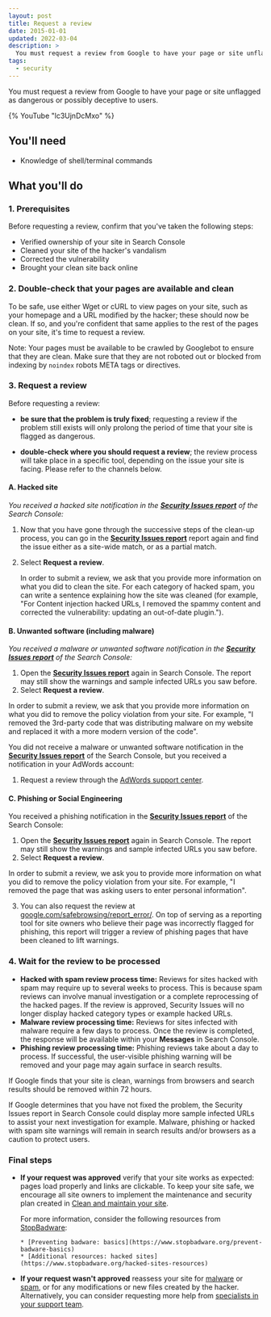 ```yaml
---
layout: post
title: Request a review
date: 2015-01-01
updated: 2022-03-04
description: >
  You must request a review from Google to have your page or site unflagged as dangerous or possibly deceptive to users.
tags:
  - security
---
```


You must request a review from Google to have your page or site unflagged as
dangerous or possibly deceptive to users.

{% YouTube "lc3UjnDcMxo" %}

## You'll need

*   Knowledge of shell/terminal commands

## What you'll do

### 1. Prerequisites

Before requesting a review, confirm that you've taken the following steps:

* Verified ownership of your site in Search Console
* Cleaned your site of the hacker's vandalism
* Corrected the vulnerability
* Brought your clean site back online

### 2. Double-check that your pages are available and clean

To be safe, use either Wget or cURL to view pages on your site, such as your
homepage and a URL modified by the hacker; these should now be clean. If so,
and you're confident that same applies to the rest of the pages on your site,
it's time to request a review.

Note: Your pages must be available to be crawled by Googlebot to ensure that
they are clean. Make sure that they are not roboted out or blocked from
indexing by `noindex` robots META tags or directives.

### 3. Request a review

Before requesting a review:

* **be sure that the problem is truly fixed**;
requesting a review if the problem still exists will only prolong the period
of time that your site is flagged as dangerous.

* **double-check where you should request a review**; the review process will
take place in a specific tool, depending on the issue your site is facing.
Please refer to the channels below.


#### A. Hacked site

*You received a hacked site notification in the
[**Security Issues report**](https://www.google.com/webmasters/tools/security-issues)
of the Search Console:*

1. Now that you have gone through the successive steps of the clean-up process,
  you can go in the [**Security Issues report**](https://www.google.com/webmasters/tools/security-issues)
  report again and find the issue either as a site-wide match, or as a partial
  match.
2. Select **Request a review**.

    In order to submit a review, we ask that you provide more information on what
    you did to clean the site. For each category of hacked spam, you can write a
    sentence explaining how the site was cleaned (for example, "For Content
    injection hacked URLs, I removed the spammy content and corrected the
    vulnerability: updating an out-of-date plugin.").


#### B. Unwanted software (including malware)

*You received a malware or unwanted software notification in the
[**Security Issues report**](https://www.google.com/webmasters/tools/security-issues)
of the Search Console:*

1. Open the
  [**Security Issues report**](https://www.google.com/webmasters/tools/security-issues)
  again in Search Console. The report may still show the warnings and sample
  infected URLs you saw before.
2. Select **Request a review**.

In order to submit a review, we ask that you provide more information on
what you did to remove the policy violation from your site. For example,
"I removed the 3rd-party code that was distributing malware on my
website and replaced it with a more modern version of the code".


You did not receive a malware or unwanted software notification in the
[**Security Issues report**](https://www.google.com/webmasters/tools/security-issues)
of the Search Console, but you received a notification in your AdWords account:

1. Request a review through the
  [AdWords support center](https://support.google.com/adwords/contact/site_policy).


#### C. Phishing or Social Engineering

You received a phishing notification in the
[**Security Issues report**](https://www.google.com/webmasters/tools/security-issues)
of the Search Console:

1. Open the
  [**Security Issues report**](https://www.google.com/webmasters/tools/security-issues)
  again in Search Console. The report may still show the warnings and sample
  infected URLs you saw before.
2. Select **Request a review**.

In order to submit a review, we ask you to provide more information on what you did to remove the policy violation from your site. For example, "I removed the page that was asking users to enter personal information".

3. You can also request the review at
  [google.com/safebrowsing/report_error/](https://www.google.com/safebrowsing/report_error/).
  On top of serving as a reporting tool for site owners who believe their page
  was incorrectly flagged for phishing, this report will trigger a review of
  phishing pages that have been cleaned to lift warnings.

### 4. Wait for the review to be processed

* **Hacked with spam review process time:** Reviews for sites hacked with
  spam may require up to several weeks to process. This is because spam
  reviews can involve manual investigation or a complete reprocessing of
  the hacked pages. If the review is approved, Security Issues will no
  longer display hacked category types or example hacked URLs.
* **Malware review processing time:** Reviews for sites infected with
  malware require a few days to process. Once the review is completed, the
  response will be available within your **Messages** in Search Console.
* **Phishing review processing time:** Phishing reviews take about a day to
  process. If successful, the user-visible phishing warning will be
  removed and your page may again surface in search results.

If Google finds that your site is clean, warnings from browsers and
search results should be removed within 72 hours.

If Google determines that you have not fixed the problem, the Security
Issues report in Search Console could display more sample infected
URLs to assist your next investigation for example. Malware, phishing or hacked
with spam site warnings will remain in search results and/or browsers as a
caution to protect users.

### Final steps

* **If your request was approved** verify that your site works as expected:
  pages load properly and links are clickable. To keep your site safe,
  we encourage all site owners to implement the maintenance and security
  plan created in [Clean and maintain your site](/secure/clean-and-maintain-your-site/).
  
  For more information, consider the following resources from
    [StopBadware](https://www.stopbadware.org):

      * [Preventing badware: basics](https://www.stopbadware.org/prevent-badware-basics)
      * [Additional resources: hacked sites](https://www.stopbadware.org/hacked-sites-resources)

* **If your request wasn't approved** reassess your site for
  [malware](/secure/hacked-with-malware/) or [spam](/secure/hacked-with-spam/), or for any
  modifications or new files created by the hacker. Alternatively, you
  can consider requesting more help from
  [specialists in your support team](/secure/build-your-support-team/).

